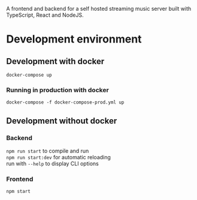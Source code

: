 A frontend and backend for a self hosted streaming music server built with TypeScript, React and NodeJS.

# Development environment

## Development with docker

`docker-compose up`

### Running in production with docker

`docker-compose -f docker-compose-prod.yml up`

## Development without docker

### Backend

`npm run start` to compile and run  
`npm run start:dev` for automatic reloading  
run with `--help` to display CLI options

### Frontend

`npm start`
